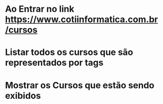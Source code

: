 # Ao Entrar no link https://www.cotiinformatica.com.br/cursos
# Listar todos os cursos que são representados por tags
# Mostrar os Cursos que estão sendo exibidos 
 
